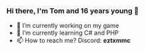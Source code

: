 ### Hi there, I'm Tom and 16 years young 👋


- 🔭 I’m currently working on my game
- 🌱 I’m currently learning C# and PHP
- 📫 How to reach me? Discord: **eztxmmc**
